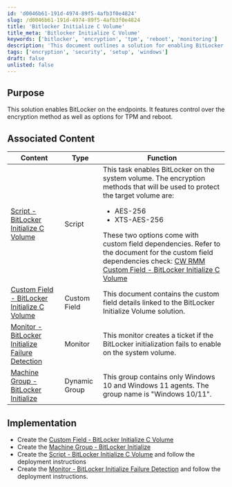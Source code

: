 ```yaml
---
id: 'd0046b61-191d-4974-89f5-4afb3f0e4824'
slug: /d0046b61-191d-4974-89f5-4afb3f0e4824
title: 'Bitlocker Initialize C Volume'
title_meta: 'Bitlocker Initialize C Volume'
keywords: ['bitlocker', 'encryption', 'tpm', 'reboot', 'monitoring']
description: 'This document outlines a solution for enabling BitLocker on endpoints, including options for encryption methods and TPM control. It includes associated content such as scripts, custom fields, and monitors to ensure effective deployment and management of BitLocker encryption.'
tags: ['encryption', 'security', 'setup', 'windows']
draft: false
unlisted: false
---
```


## Purpose

This solution enables BitLocker on the endpoints. It features control over the encryption method as well as options for TPM and reboot.

## Associated Content

| Content                                                                                   | Type         | Function                                                                                                                                                                                                                          |
|-------------------------------------------------------------------------------------------|--------------|-----------------------------------------------------------------------------------------------------------------------------------------------------------------------------------------------------------------------------------|
| [Script - BitLocker Initialize C Volume](/docs/d920b865-7887-41b6-9fcd-b4802832d2a9) | Script       | This task enables BitLocker on the system volume. The encryption methods that will be used to protect the target volume are:<ul><li>AES-256</li><li>XTS-AES-256</li></ul>These two options come with custom field dependencies. Refer to the document for the custom field dependencies check: [CW RMM Custom Field - BitLocker Initialize C Volume](/docs/25f75989-92a9-49f9-b99b-a241b9f7d6ef) |
| [Custom Field - BitLocker Initialize C Volume](/docs/25f75989-92a9-49f9-b99b-a241b9f7d6ef) | Custom Field | This document contains the custom field details linked to the BitLocker Initialize Volume solution.                                                                                                                                    |
| [Monitor - BitLocker Initialize Failure Detection](/docs/9475b189-47c5-4682-b278-de406761113b) | Monitor      | This monitor creates a ticket if the BitLocker initialization fails to enable on the system volume.                                                                                                                    |
| [Machine Group - BitLocker Initialize](/docs/e52d302e-56a7-4438-8c4d-e53e5a16f751) | Dynamic Group| This group contains only Windows 10 and Windows 11 agents. The group name is "Windows 10/11".                                                                                                                             |

## Implementation

- Create the [Custom Field - BitLocker Initialize C Volume](/docs/25f75989-92a9-49f9-b99b-a241b9f7d6ef)
- Create the [Machine Group - BitLocker Initialize](/docs/e52d302e-56a7-4438-8c4d-e53e5a16f751)
- Create the [Script - BitLocker Initialize C Volume](/docs/d920b865-7887-41b6-9fcd-b4802832d2a9) and follow the deployment instructions
- Create the [Monitor - BitLocker Initialize Failure Detection](/docs/9475b189-47c5-4682-b278-de406761113b) and follow the deployment instructions.